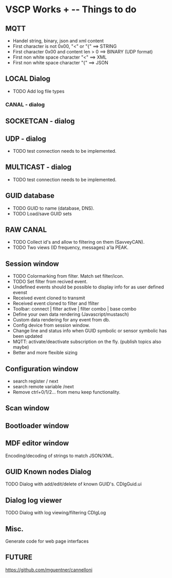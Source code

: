 # VSCP Works + -- Things to do


## MQTT
  - Handel string, binary, json and xml content
  - First character is not 0x00, "<" or "{" ==> STRING
  - First character 0x00 and content len > 0  ==>  BINARY   (UDP format)
  - First non white space character "<" ==> XML
  - First non white space character "{" ==> JSON

## LOCAL Dialog
  - TODO  Add log file types

### CANAL - dialog


## SOCKETCAN - dialog


## UDP - dialog
  - TODO test connection needs to be implemented.

## MULTICAST - dialog
  - TODO test connection needs to be implemented.

## GUID database
  - TODO GUID to name (database, DNS).
  - TODO Load/save GUID sets

## RAW CANAL
  - TODO Collect id's and allow to filtering on them (SavveyCAN).
  - TODO Two views (ID frequency, messages) a'la PEAK.

## Session window
  - TODO Colormarking from filter. Match set filter/icon.
  - TODO Set filter from recived event.
  - Undefined events should be possible to display info for as user defined evenst                           
  - Received event cloned to transmit
  - Received event cloned to filter and !filter
  - Toolbar: connect | filter active | filter combo | base combo
  - Define your own data rendering (Javascript/mustasch)
  - Custom data rendering for any event from db.
  - Config device from session window.
  - Change line and status info when GUID symbolic or sensor symbolic has been updated
  - MQTT: activate/deactivate subscription on the fly. (publish topics also maybe)
  - Better and more flexible sizing

## Configuration window
 - search register / next 
  - search remote variable /next
  - Remove ctrl+0/1/2... from menu keep functionality.

## Scan window


## Bootloader window


## MDF editor window
Encoding/decoding of strings to match JSON/XML.


## GUID Known nodes Dialog
TODO Dialog with add/edit/delete of known GUID's.   CDlgGuid.ui

## Dialog log viewer
TODO Dialog with log viewing/filtering   CDlgLog

## Misc.
Generate code for web page interfaces

## FUTURE
https://github.com/mguentner/cannelloni
